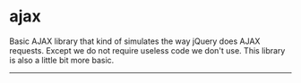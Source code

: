 ajax
====

Basic AJAX library that kind of simulates the way jQuery does AJAX requests. Except we do not require useless code we don't use. This library is also a little bit more basic.

---